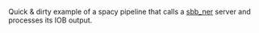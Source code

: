 Quick & dirty example of a spacy pipeline that calls a [sbb_ner](https://github.com/qurator-spk/sbb_ner) server and processes its IOB output.
